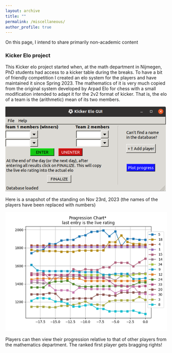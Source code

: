 ```yaml
---
layout: archive
title: ""
permalink: /miscellaneous/
author_profile: true
---
```


On this page, I intend to share primarily non-academic content

### Kicker Elo project
This Kicker elo project started when, at the math department in Nijmegen, PhD students had access to a kicker table during the breaks. To have a bit of friendly competition I created an elo system for the players and have maintained it since Spring 2023. The mathematics of it is very much copied from the original system developed by Arpad Elo for chess with a small modification intended to adapt it for the 2v2 format of kicker. That is, the elo of a team is the (arithmetic) mean of its two members.

<img src="../images/GUI_Kicker_2.png" alt="KickerEloGUI" width="500" class="center"/>

Here is a snapshot of the standing on Nov 23rd, 2023 (the names of the players have been replaced with numbers)

<img src="../images/current_standings.png" alt="Standings" width="700" class="center"/>

Players can then view their progression relative to that of other players from the mathematics department. The ranked first player gets bragging rights!

